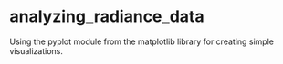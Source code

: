 # analyzing_radiance_data
Using the pyplot module from the matplotlib library for creating simple visualizations.
